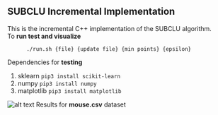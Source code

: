 ## SUBCLU Incremental Implementation

This is the incremental C++ implementation of the SUBCLU algorithm.  
To **run test and visualize**

```
      ./run.sh {file} {update file} {min points} {epsilon}
```

Dependencies for **testing**

1. sklearn `pip3 install scikit-learn`
2. numpy `pip3 install numpy`
3. matplotlib `pip3 install matplotlib`

![alt text](https://github.com/bg2404/CS568-Data-Mining/blob/main/Assignments/Assignment%201/mouse.png)
Results for **mouse.csv** dataset
